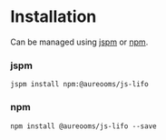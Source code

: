 # Installation
Can be managed using
[jspm](http://jspm.io)
or [npm](https://github.com/npm/npm).

### jspm
```terminal
jspm install npm:@aureooms/js-lifo
```

### npm
```terminal
npm install @aureooms/js-lifo --save
```
